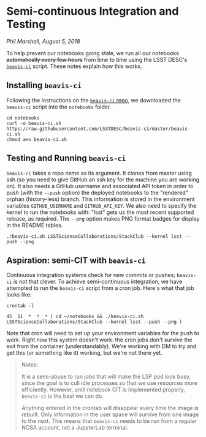 # Semi-continuous Integration and Testing

_Phil Marshall, August 5, 2018_

To help prevent our notebooks going stale, we run all our notebooks ~~automatically every few hours~~ from time to time using the LSST DESC's [`beavis-ci`]() script. These notes explain how this works. 

## Installing `beavis-ci`
Following the instructions on the [`beavis-ci` repo](https://github.com/LSSTDESC/beavis-ci), we downloaded the `beavis-ci` script into the `notebooks` folder.
```
cd notebooks
curl -o beavis-ci.sh https://raw.githubusercontent.com/LSSTDESC/beavis-ci/master/beavis-ci.sh
chmod a+x beavis-ci.sh
```

## Testing and Running `beavis-ci`
`beavis-ci` takes a repo name as its argument. It clones from master using ssh (so you need to give GitHub an ssh key for the machine you are working on). It also needs a GitHub username and associated API token in order to push (with the `--push` option) the deployed notebooks to the "rendered" orphan (history-less) branch. This information is stored in the environment variables `GITHUB_USERNAME` and `GITHUB_API_KEY`. We also need to specify the kernel
to run the notebooks with: "lsst" gets us the most recent supported release, as required. The `--png` option makes PNG format badges for display in the README tables. 
```
./beavis-ci.sh LSSTScienceCollaborations/StackClub --kernel lsst --push --png
```

## Aspiration: semi-CIT with `beavis-ci`
Continuous integration systems check for new commits or pushes; `beavis-ci` is not that clever. To achieve semi-continuous integration, we have attempted to run the `beavis-ci` script from a cron job. Here's what that job looks like:
```
crontab -l

45  11  *  *  * ( cd ~/notebooks && ./beavis-ci.sh LSSTScienceCollaborations/StackClub --kernel lsst --push --png )
```
Note that cron will need to set up your environment variables for the push to work. Right now this system doesn't work: the cron jobs don't survive the exit from the container (understandably). We're working with DM to try and get this (or something like it) working, but we're not there yet.

> Notes:
>
> It is a semi-abuse to run jobs that will make the LSP pod look busy, since the goal is to cull idle processes so that we use resources more efficiently. However, until notebook CIT is implemented properly, `beavis-ci` is the best we can do.
>
> Anything entered in the crontab will disappear every time the image is rebuilt. Only information in the user space will survive from one image to the next. This means that `beavis-ci` needs to be run from a regular NCSA account, not a JupyterLab terminal.
 
